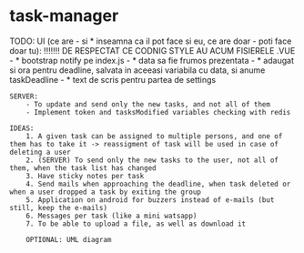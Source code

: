 # task-manager

TODO: 
	UI (ce are - si * inseamna ca il pot face si eu, ce are doar - poti face doar tu):
	!!!!!!! DE RESPECTAT CE CODNIG STYLE AU ACUM FISIERELE .VUE
		- * bootstrap notify pe index.js
		- * data sa fie frumos prezentata
		- * adaugat si ora pentru deadline, salvata in aceeasi variabila cu data, si anume taskDeadline
		- * text de scris pentru partea de settings

	SERVER:
		- To update and send only the new tasks, and not all of them
		- Implement token and tasksModified variables checking with redis

	IDEAS:
        1. A given task can be assigned to multiple persons, and one of them has to take it -> reassigment of task will be used in case of deleting a user
		2. (SERVER) To send only the new tasks to the user, not all of them, when the task list has changed
        3. Have sticky notes per task
        4. Send mails when approaching the deadline, when task deleted or when a user dropped a task by exiting the group
		5. Application on android for buzzers instead of e-mails (but still, keep the e-mails)
		6. Messages per task (like a mini watsapp)
		7. To be able to upload a file, as well as download it

		OPTIONAL: UML diagram
